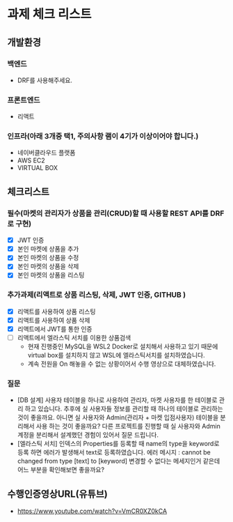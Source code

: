 # 과제 체크 리스트

## 개발환경

### 백엔드

- DRF를 사용해주세요.

### 프론트엔드

- 리액트

### 인프라(아래 3개중 택1, 주의사항 램이 4기가 이상이어야 합니다.)

- 네이버클라우드 플랫폼
- AWS EC2
- VIRTUAL BOX

## 체크리스트

### 필수(마켓의 관리자가 상품을 관리(CRUD)할 때 사용할 REST API를 DRF로 구현)

- [x] JWT 인증
- [x] 본인 마켓에 상품을 추가
- [x] 본인 마켓의 상품을 수정
- [x] 본인 마켓의 상품을 삭제
- [x] 본인 마켓의 상품을 리스팅

### 추가과제(리액트로 상품 리스팅, 삭제, JWT 인증, GITHUB )

- [x] 리액트를 사용하여 상품 리스팅
- [x] 리액트를 사용하여 상품 삭제
- [x] 리액트에서 JWT를 통한 인증
- [ ] 리액트에서 엘라스틱 서치를 이용한 상품검색
  - 현재 진행중인 MySQL을 WSL2 Docker로 설치해서 사용하고 있기 때문에 virtual box를 설치하지 않고 WSL에 엘라스틱서치를 설치하였습니다.
  - 계속 전원을 On 해놓을 수 없는 상황이어서 수행 영상으로 대체하였습니다.
### 질문
 - [DB 설계] 사용자 테이블을 하나로 사용하여 관리자, 마켓 사용자를 한 테이블로 관리 하고 있습니다. 추후에 실 사용자들 정보를 관리할 때 하나의 테이블로 관리하는것이 좋을까요. 아니면 실 사용자와 Admin(관리자 + 마켓 입점사용자) 테이블을 분리해서 사용 하는 것이 좋을까요? 다른 프로젝트를 진행할 때 실 사용자와 Admin 계정을 분리해서 설계했던 경험이 있어서 질문 드립니다.
 - [엘라스틱 서치] 인덱스의 Properties를 등록할 때 name의 type을 keyword로 등록 하면 에러가 발생해서 text로 등록하였습니다. 
    에러 메시지 : cannot be changed from type [text] to [keyword] 변경할 수 없다는 메세지인거 같은데 어느 부분을 확인해보면 좋을까요?

## 수행인증영상URL(유튜브)
- https://www.youtube.com/watch?v=VmCR0XZ0kCA
